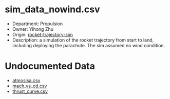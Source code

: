 # sim_data_nowind.csv
* Department: Propulsion
* Owner: Yihong Zhu
* Origin: [rocket-trajectory-sim](https://github.com/rocketproplab/rocket-trajectory-sim)
* Description: a simulation of the rocket trajectory from start to land, including deploying the parachute. The sim assumed no wind condition.

# Undocumented Data
* [atmosisa.csv](atmosisa.csv)
* [mach_vs_cd.csv](mach_vs_cd.csv)
* [thrust_curve.csv](thrust_curve.csv)